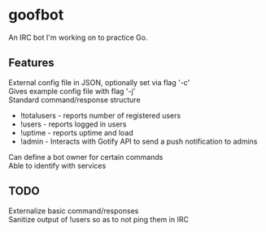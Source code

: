 # goofbot

An IRC bot I'm working on to practice Go.

## Features

External config file in JSON, optionally set via flag '-c'  
Gives example config file with flag '-j'  
Standard command/response structure  
* !totalusers - reports number of registered users  
* !users - reports logged in users  
* !uptime - reports uptime and load      
* !admin - Interacts with Gotify API to send a push notification to admins  

Can define a bot owner for certain commands  
Able to identify with services  

## TODO

Externalize basic command/responses   
Sanitize output of !users so as to not ping them in IRC  
